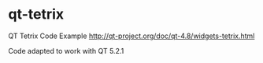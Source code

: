 qt-tetrix
=========

QT Tetrix Code Example
http://qt-project.org/doc/qt-4.8/widgets-tetrix.html

Code adapted to work with QT 5.2.1
